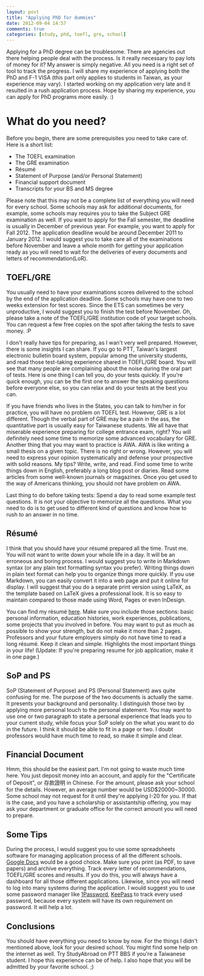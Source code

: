 ```yaml
---
layout: post
title: "Applying PhD for dummies"
date: 2012-09-04 14:57
comments: true
categories: [study, phd, toefl, gre, school]
---
```


Applying for a PhD degree can be troublesome. There are agencies out there
helping people deal with the process. Is it really necessary to pay lots of
money for it? My answer is simply negative. All you need is a right set of tool
to track the progress. I will share my experience of applying both the PhD and
F-1 VISA (this part only applies to students in Taiwan, as your experience may
vary). I started working on my application very late and it resulted in a rush
application process. Hope by sharing my experience, you can apply for PhD
programs more easily. :)

What do you need?
=======================================

Before you begin, there are some prerequisites you need to take care of. Here
is a short list:

  * The TOEFL examination
  * The GRE examination
  * Résumé
  * Statement of Purpose (and/or Personal Statement)
  * Financial support document
  * Transcripts for your BS and MS degree

Please note that this may not be a complete list of everything you will need
for every school.  Some schools may ask for additional documents, for example,
some schools may requires you to take the Subject GRE examination as well. If
you want to apply for the Fall semester, the deadline is usually in December of
previous year. For example, you want to apply for Fall 2012. The application
deadline would be around December 2011 to January 2012. I would suggest you to
take care all of the examinations before November and leave a whole month for
getting your application ready as you will need to wait for the deliveries of
every documents and letters of recommendation(LoR).

TOEFL/GRE
---------

You usually need to have your examinations scores delivered to the school by
the end of the application deadline. Some schools may have one to two weeks
extension for test scores. Since the ETS can sometimes be very unproductive,
I would suggest you to finish the test before November. Oh, please take a note
of the TOEFL/GRE institution code of your target schools. You can request a few
free copies on the spot after taking the tests to save money. :P

I don't really have tips for preparing, as I wan't very well prepared. However,
there is some insights I can share. If you go to PTT, Taiwan's largest
electronic bulletin board system, popular among the university students, and
read those test-taking experience shared in TOEFL/GRE board. You will see that
many people are complaining about the noise during the oral part of tests. Here
is one thing I can tell you, do your tests quickly. If you're quick enough, you
can be the first one to answer the speaking questions before everyone else, so
you can relax and do your tests at the best you can.

If you have friends who lives in the States, you can talk to him/her in for
practice, you will have no problem on TOEFL test. However, GRE is a lot
different. Though the verbal part of GRE may be a pain in the ass, the
quantitative part is usually easy for Taiwanese students. We all have that
miserable experience preparing for college entrance exam, right? You will
definitely need some time to memorize some advanced vocabulary for GRE. Another
thing that you may want to practice is AWA. AWA is like writing a small thesis
on a given topic. There is no right or wrong. However, you will need to express
your opinion systematically and defense your prospective with solid reasons. My
tips? Write, write, and read. Find some time to write things down in English,
preferably a long blog post or diaries. Read some articles from some well-known
journals or magazines. Once you get used to the way of Americans thinking, you
should not have problem on AWA.

Last thing to do before taking tests: Spend a day to read some example test
questions. It is not your objective to memorize all the questions. What you
need to do is to get used to different kind of questions and know how to rush
to an answer in no time.

Résumé
------

I think that you should have your résumé prepared all the time. Trust me. You
will not want to write down your whole life in a day. It will be an erroneous
and boring process. I would suggest you to write in Markdown syntax (or any
plain text formatting syntax you prefer). Writing things down in plain text
format can help you to organize things more quickly. If you use Markdown, you
can easily convert it into a web page and put it online for display. I will
suggest that you do a separate print version using LaTeX, as the template based
on LaTeX gives a professional look. It is so easy to maintain compared to those
made using Word, Pages or even InDesign.

You can find my résumé [here](http://itszero.github.com/resume). Make sure you
include those sections: basic personal information, education histories, work
experiences, publications, some projects that you involved in before. You may
want to put as much as possible to show your strength, but do not make it more
than 2 pages. Professors and your future employers simply do not have time to
read a long résumé. Keep it clean and simple. Highlights the most
important things in your life! (Update: If you're preparing resume for job
application, make it in one page.)

SoP and PS
----------

SoP (Statement of Purpose) and PS (Personal Statement) aws quite confusing for
me. The purpose of the two documents is actually the same. It presents your
background and personality. I distinguish those two by applying more personal
touch to the personal statement. You may want to use one or two paragraph to
state a personal experience that leads you to your current study, while focus
your SoP solely on the what you want to do in the future. I think it should be
able to fit in a page or two. I doubt professors would have much time to read,
so make it simple and clear.

Financial Document
------------------

Hmm, this should be the easiest part. I'm not going to waste much time here.
You just deposit money into an account, and apply for the "Certificate of
Deposit", or 存款證明 in Chinese. For the amount, please ask your school for
the details.  However, an average number would be USD$20000~30000. Some school
may not request for it until they're applying I-20 for you. If that is the
case, and you have a scholarship or assistantship offering, you may ask your
department or graduate office for the correct amount you will need to prepare.

Some Tips
---------

During the process, I would suggest you to use some spreadsheets software for
managing application process of all the different schools. [Google
Docs](http://docs.google.com/) would be a good choice. Make sure you print (as
PDF, to save papers) and archive everything. Track every letter of
recommendations, TOEFL/GRE scores and results. If you do this, you will always
have a dashboard for all those different applications. Likewise, since you will
need to log into many systems during the application. I would suggest you to
use some password manager like [1Password](https://agilebits.com/onepassword),
[KeePass](http://keepass.info/) to track every used password, because every
system will have its own requirement on password. It will help a lot.

Conclusions
-----------

You should have everything you need to know by now. For the things I didn't
mentioned above, look for your desired school. You might find some help on the
internet as well. Try StudyAbroad on PTT BBS if you're a Taiwanese student. I
hope this experience can be of help. I also hope that you will be admitted by your
favorite school. ;)
